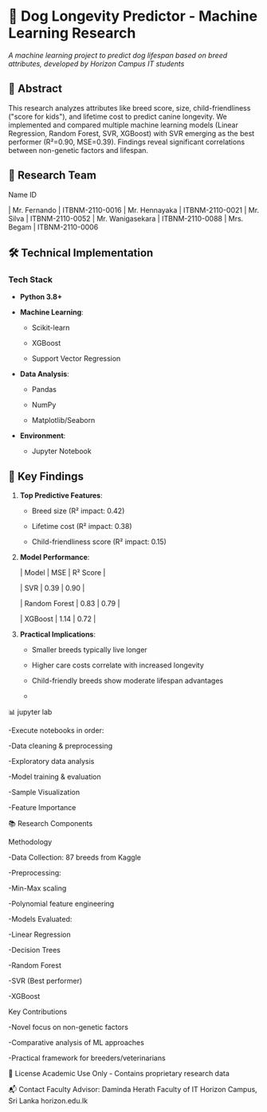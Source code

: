 # 🐶 Dog Longevity Predictor - Machine Learning Research

*A machine learning project to predict dog lifespan based on breed attributes, developed by Horizon Campus IT students*

## 📌 Abstract

This research analyzes attributes like breed score, size, child-friendliness ("score for kids"), and lifetime cost to predict canine longevity. We implemented and compared multiple machine learning models (Linear Regression, Random Forest, SVR, XGBoost) with SVR emerging as the best performer (R²=0.90, MSE=0.39). Findings reveal significant correlations between non-genetic factors and lifespan.

## 👥 Research Team

  Name  ID 

| Mr. Fernando | ITBNM-2110-0016
| Mr. Hennayaka | ITBNM-2110-0021 
| Mr. Silva | ITBNM-2110-0052 
| Mr. Wanigasekara | ITBNM-2110-0088 
| Mrs. Begam | ITBNM-2110-0006 

## 🛠️ Technical Implementation

### Tech Stack

- **Python 3.8+**
- **Machine Learning**:
  
  - Scikit-learn
    
  - XGBoost
    
  - Support Vector Regression
    
- **Data Analysis**:
  
  - Pandas
    
  - NumPy
    
  - Matplotlib/Seaborn
    
- **Environment**:
  
  - Jupyter Notebook

## 🔑 Key Findings

1. **Top Predictive Features**:
   
   - Breed size (R² impact: 0.42)
     
   - Lifetime cost (R² impact: 0.38)
     
   - Child-friendliness score (R² impact: 0.15)

3. **Model Performance**:
   
   | Model | MSE | R² Score |
   
   
   | SVR | 0.39 | 0.90 |
   
   | Random Forest | 0.83 | 0.79 |
   
   | XGBoost | 1.14 | 0.72 |

5. **Practical Implications**:
   
   - Smaller breeds typically live longer
     
   - Higher care costs correlate with increased longevity
     
   - Child-friendly breeds show moderate lifespan advantages
  
   - 
📊 jupyter lab

-Execute notebooks in order:

-Data cleaning & preprocessing

-Exploratory data analysis

-Model training & evaluation

-Sample Visualization

-Feature Importance

📚 Research Components

Methodology

-Data Collection: 87 breeds from Kaggle

-Preprocessing:

-Min-Max scaling

-Polynomial feature engineering

-Models Evaluated:

-Linear Regression

-Decision Trees

-Random Forest

-SVR (Best performer)

-XGBoost

Key Contributions

-Novel focus on non-genetic factors

-Comparative analysis of ML approaches

-Practical framework for breeders/veterinarians

📜 License
Academic Use Only - Contains proprietary research data

📬 Contact
Faculty Advisor: Daminda Herath
Faculty of IT
Horizon Campus, Sri Lanka
horizon.edu.lk
